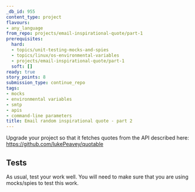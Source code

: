 ```yaml
---
_db_id: 955
content_type: project
flavours:
- any_language
from_repo: projects/email-inspirational-quote/part-1
prerequisites:
  hard:
  - topics/unit-testing-mocks-and-spies
  - topics/linux/os-environmental-variables
  - projects/email-inspirational-quote/part-1
  soft: []
ready: true
story_points: 8
submission_type: continue_repo
tags:
- mocks
- environmental variables
- smtp
- apis
- command-line parameters
title: Email random inspirational quote - part 2
---
```


Upgrade your project so that it fetches quotes from the API described here: 
https://github.com/lukePeavey/quotable

## Tests

As usual, test your work well. You will need to make sure that you are using mocks/spies to test this work.